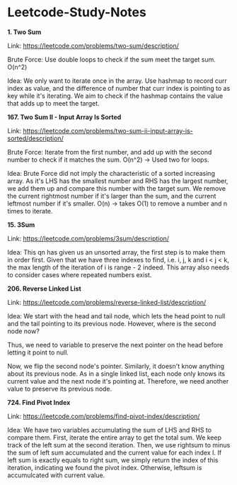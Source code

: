 # Leetcode-Study-Notes

**1. Two Sum**

Link: https://leetcode.com/problems/two-sum/description/

Brute Force: Use double loops to check if the sum meet the target sum. O(n^2)

Idea:
We only want to iterate once in the array. Use hashmap to record curr index as value, and the difference of number that curr index is pointing to as key while it's iterating. We aim to check if the hashmap contains the value that adds up to meet the target. 

**167. Two Sum II - Input Array Is Sorted**

Link: https://leetcode.com/problems/two-sum-ii-input-array-is-sorted/description/

Brute Force: Iterate from the first number, and add up with the second number to check if it matches the sum. O(n^2) -> Used two for loops.

Idea:
Brute Force did not imply the characteristic of a sorted increasing array. As it's LHS has the smallest number and RHS has the largest number, we add them up and compare this number with the target sum. We remove the current rightmost number if it's larger than the sum, and the current leftmost number if it's smaller. O(n) -> takes O(1) to remove a number and n times to iterate.

**15. 3Sum**

Link: https://leetcode.com/problems/3sum/description/

Idea:
This qn has given us an unsorted array, the first step is to make them in order first. Given that we have three indexes to find, i.e. i, j, k and i < j < k, the max length of the iteration of i is range - 2 indeed. This array also needs to consider cases where repeated numbers exist.

**206. Reverse Linked List**

Link: https://leetcode.com/problems/reverse-linked-list/description/

Idea:
We start with the head and tail node, which lets the head point to null and the tail pointing to its previous node. However, where is the second node now?

Thus, we need to variable to preserve the next pointer on the head before letting it point to null.

Now, we flip the second node's pointer. Similarly, it doesn't know anything about its previous node. As in a single linked list, each node only knows its current value and the next node it's pointing at. Therefore, we need another value to preserve its previous node.

**724. Find Pivot Index**

Link: https://leetcode.com/problems/find-pivot-index/description/

Idea: We have two variables accumulating the sum of LHS and RHS to compare them. First, iterate the entire array to get the total sum. We keep track of the left sum at the second iteration. Then, we use rightsum to minus the sum of left sum accumulated and the current value for each index I. If left sum is exactly equals to right sum, we simply return the index of this iteration, indicating we found the pivot index. Otherwise, leftsum is accumulcated with current value. 
